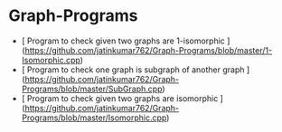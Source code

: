 # Graph-Programs


- [ Program to check given two graphs are 1-isomorphic ] (https://github.com/jatinkumar762/Graph-Programs/blob/master/1-Isomorphic.cpp)
- [ Program to check one graph is subgraph of another graph ] (https://github.com/jatinkumar762/Graph-Programs/blob/master/SubGraph.cpp)
- [ Program to check given two graphs are isomorphic ] (https://github.com/jatinkumar762/Graph-Programs/blob/master/Isomorphic.cpp)
